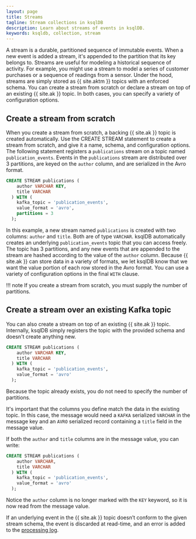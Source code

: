 ```yaml
---
layout: page
title: Streams
tagline: Stream collections in ksqlDB
description: Learn about streams of events in ksqlDB.
keywords: ksqldb, collection, stream
---
```


A stream is a durable, partitioned sequence of immutable events. When a new
event is added a stream, it's appended to the partition that its key belongs
to. Streams are useful for modeling a historical sequence of activity. For
example, you might use a stream to model a series of customer purchases or a
sequence of readings from a sensor. Under the hood, streams are simply stored
as {{ site.aktm }} topics with an enforced schema. You can create a stream from
scratch or declare a stream on top of an existing {{ site.ak }} topic. In both
cases, you can specify a variety of configuration options.

Create a stream from scratch
------------------------------

When you create a stream from scratch, a backing {{ site.ak }} topic is created
automatically. Use the CREATE STREAM statement to create a stream from scratch,
and give it a name, schema, and configuration options. The following statement
registers a `publications` stream on a topic named `publication_events`. Events
in the `publications` stream are distributed over 3 partitions, are keyed on
the `author` column, and are serialized in the Avro format.

```sql
CREATE STREAM publications (
    author VARCHAR KEY, 
    title VARCHAR
  ) WITH (
    kafka_topic = 'publication_events',
    value_format = 'avro',
    partitions = 3
  );
```

In this example, a new stream named `publications` is created with two columns:
`author` and `title`. Both are of type `VARCHAR`. ksqlDB automatically creates
an underlying `publication_events` topic that you can access freely. The topic
has 3 partitions, and any new events that are appended to the stream are hashed
according to the value of the `author` column. Because {{ site.ak }} can store
data in a variety of formats, we let ksqlDB know that we want the value portion
of each row stored in the Avro format. You can use a variety of configuration
options in the final `WITH` clause.

!!! note
    If you create a stream from scratch, you must supply the number of
    partitions.

Create a stream over an existing Kafka topic
--------------------------------------------

You can also create a stream on top of an existing {{ site.ak }} topic.
Internally, ksqlDB simply registers the topic with the provided schema
and doesn't create anything new. 

```sql
CREATE STREAM publications (
    author VARCHAR KEY, 
    title VARCHAR
  ) WITH (
    kafka_topic = 'publication_events',
    value_format = 'avro'
  );
```

Because the topic already exists, you do not need to specify the number of partitions.

It's important that the columns you define match the data in the existing topic.
In this case, the message would need a `KAFKA` serialized `VARCHAR` in the message key
and an `AVRO` serialized record containing a `title` field in the message value.

If both the `author` and `title` columns are in the message value, you can write: 

```sql
CREATE STREAM publications (
    author VARCHAR, 
    title VARCHAR
  ) WITH (
    kafka_topic = 'publication_events',
    value_format = 'avro'
  );
```

Notice the `author` column is no longer marked with the `KEY` keyword, so it is now 
read from the message value.

If an underlying event in the {{ site.ak }} topic doesn’t conform to the given
stream schema, the event is discarded at read-time, and an error is added to the 
[processing log](../../developer-guide/test-and-debug/processing-log.md).
